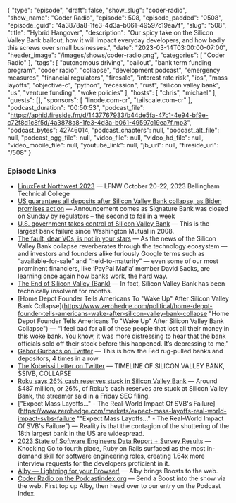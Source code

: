 {
  "type": "episode",
  "draft": false,
  "show_slug": "coder-radio",
  "show_name": "Coder Radio",
  "episode": 508,
  "episode_padded": "0508",
  "episode_guid": "4a3878a8-1fe3-4d3a-b061-49597c19ea7f",
  "slug": "508",
  "title": "Hybrid Hangover",
  "description": "Our spicy take on the Silicon Valley Bank bailout, how it will impact everyday developers, and how badly this screws over small businesses.",
  "date": "2023-03-14T03:00:00-07:00",
  "header_image": "/images/shows/coder-radio.png",
  "categories": [
    "Coder Radio"
  ],
  "tags": [
    "autonomous driving",
    "bailout",
    "bank term funding program",
    "coder radio",
    "collapse",
    "development podcast",
    "emergency measures",
    "financial regulators",
    "firesale",
    "interest rate risk",
    "ios",
    "mass layoffs",
    "objective-c",
    "python",
    "recession",
    "rust",
    "silicon valley bank",
    "us",
    "venture funding",
    "woke policies"
  ],
  "hosts": [
    "chris",
    "michael"
  ],
  "guests": [],
  "sponsors": [
    "linode.com-cr",
    "tailscale.com-cr"
  ],
  "podcast_duration": "00:50:53",
  "podcast_file": "https://aphid.fireside.fm/d/1437767933/b44de5fa-47c1-4e94-bf9e-c72f8d1c8f5d/4a3878a8-1fe3-4d3a-b061-49597c19ea7f.mp3",
  "podcast_bytes": 42746014,
  "podcast_chapters": null,
  "podcast_alt_file": null,
  "podcast_ogg_file": null,
  "video_file": null,
  "video_hd_file": null,
  "video_mobile_file": null,
  "youtube_link": null,
  "jb_url": null,
  "fireside_url": "/508"
}


### Episode Links

  * [LinuxFest Northwest 2023](https://2023.lfnw.org/ "LinuxFest Northwest 2023") — LFNW October 20-22, 2023 Bellingham Technical College
  * [US guarantees all deposits after Silicon Valley Bank collapse, as Biden promises action](https://www.theguardian.com/business/2023/mar/12/silicon-valley-bank-collapse-no-bailout-janet-yellen "US guarantees all deposits after Silicon Valley Bank collapse, as Biden promises action") — Announcement comes as Signature Bank was closed on Sunday by regulators – the second to fail in a week
  * [U.S. government takes control of Silicon Valley Bank](https://www.axios.com/2023/03/10/silicon-valley-bank-government-control-fdic "U.S. government takes control of Silicon Valley Bank") — This is the largest bank failure since Washington Mutual in 2008.
  * [The fault, dear VCs, is not in your stars](https://www.ft.com/content/6ba95c9b-9be6-4d62-b4ac-b12e1e7ed68e "The fault, dear VCs, is not in your stars") — As the news of the Silicon Valley Bank collapse reverberates through the technology ecosystem — and investors and founders alike furiously Google terms such as “available-for-sale” and “held-to-maturity” — even some of our most prominent financiers, like ‘PayPal Mafia’ member David Sacks, are learning once again how banks work, the hard way.
  * [The End of Silicon Valley (Bank)](https://stratechery.com/2023/the-death-of-silicon-valley-bank/ "The End of Silicon Valley \(Bank\)") — In fact, Silicon Valley Bank has been technically insolvent for months.
  * [Home Depot Founder Tells Americans To "Wake Up" After Silicon Valley Bank Collapse](https://www.zerohedge.com/political/home-depot-founder-tells-americans-wake-after-silicon-valley-bank-collapse "Home Depot Founder Tells Americans To "Wake Up" After Silicon Valley Bank Collapse") — “I feel bad for all of these people that lost all their money in this woke bank. You know, it was more distressing to hear that the bank officials sold off their stock before this happened. It’s depressing to me,” 
  * [Gabor Gurbacs on Twitter](https://twitter.com/gaborgurbacs/status/1634872849768009730 "Gabor Gurbacs on Twitter") — This is how the Fed rug-pulled banks and depositors, 4 times in a row
  * [The Kobeissi Letter on Twitter](https://twitter.com/KobeissiLetter/status/1634262463083323416?t=4AcZPvNbikw4bkAD_UjtYQ&s=09 "The Kobeissi Letter on Twitter") — TIMELINE OF SILICON VALLEY BANK, $SIVB, COLLAPSE
  * [Roku says 26% cash reserves stuck in Silicon Valley Bank](https://www.cnbc.com/2023/03/10/roku-says-26percent-cash-reserves-stuck-in-silicon-valley-bank.html "Roku says 26% cash reserves stuck in Silicon Valley Bank") — Around $487 million, or 26%, of Roku’s cash reserves are stuck at Silicon Valley Bank, the streamer said in a Friday SEC filing.
  * ["Expect Mass Layoffs..." - The Real-World Impact Of SVB's Failure](https://www.zerohedge.com/markets/expect-mass-layoffs-real-world-impact-svbs-failure ""Expect Mass Layoffs..." - The Real-World Impact Of SVB's Failure") — Reality is that the contagion of the shuttering of the 18th largest bank in the US are widespread.
  * [2023 State of Software Engineers Data Report + Survey Results](https://hired.com/state-of-software-engineers/2023/ "2023 State of Software Engineers Data Report + Survey Results") — Knocking Go to fourth place, Ruby on Rails surfaced as the most in-demand skill for software engineering roles, creating 1.64x more interview requests for the developers proficient in it.
  * [Alby — Lightning for your Browser!](https://getalby.com/ "Alby — Lightning for your Browser!") — Alby brings Boosts to the web.
  * [Coder Radio on the Podcastindex.org](https://podcastindex.org/podcast/487548 "Coder Radio on the Podcastindex.org") — Send a Boost into the show via the web. First top up Alby, then head over to our entry on the Podcast Index.


